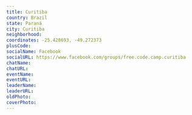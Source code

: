 ```yaml
---
title: Curitiba
country: Brazil
state: Paraná
city: Curitiba
neighborhood: 
coordinates: -25.428693, -49.272373
plusCode:
socialName: Facebook
socialURL: https://www.facebook.com/groups/free.code.camp.curitiba
chatName:
chatURL:
eventName:
eventURL:
leaderName:
leaderURL:
oldPhoto: 
coverPhoto:
---
```

